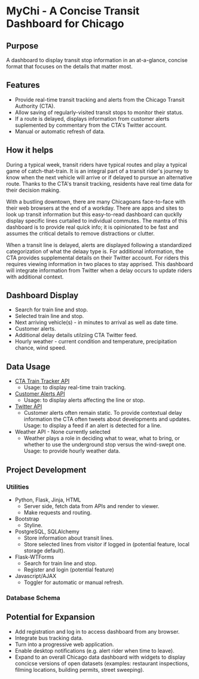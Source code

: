 # MyChi - A Concise Transit Dashboard for Chicago

## Purpose
A dashboard to display transit stop information in an at-a-glance, concise format that focuses on the details that matter most.

## Features
- Provide real-time transit tracking and alerts from the Chicago Transit Authority (CTA).
- Allow saving of regularly-visited transit stops to monitor their status. 
- If a route is delayed, displays information from customer alerts suplemented by commentary from the CTA's Twitter account.
- Manual or automatic refresh of data. 

## How it helps
During a typical week, transit riders have typical routes and play a typical game of catch-that-train. It is an integral part of a transit rider's journey to know when the next vehicle will arrive or if delayed to pursue an alternative route. Thanks to the CTA's transit tracking, residents have real time data for their decision making. 

With a bustling downtown, there are many Chicagoans face-to-face with their web browsers at the end of a workday. There are apps and sites to look up transit information but this easy-to-read dashboard can qucklly display specific lines curtailed to individual commutes. The mantra of this dashboard is to provide real quick info; it is opinionated to be fast and assumes the critical details to remove distractions or clutter. 

When a transit line is delayed, alerts are displayed following a standardized categorization of what the delaay type is. For additional information, the CTA provides supplemental details on their Twitter account. For riders this requires viewing information in two places to stay apprised. This dashboard will integrate information from Twitter when a delay occurs to update riders with additional context. 

## Dashboard Display
- Search for train line and stop.
- Selected train line and stop. 
- Next arriving vehicle(s) - in minutes to arrival as well as date time.
- Customer alerts.
- Additional delay details utilziing CTA Twitter feed.
- Hourly weather - current condition and temperature, precipitation chance, wind speed.

## Data Usage
- [CTA Train Tracker API](https://www.transitchicago.com/developers/traintracker/)
    - Usage: to display real-time train tracking. 
- [Customer Alerts API](https://www.transitchicago.com/developers/alerts/)
    - Usage: to display alerts affecting the line or stop.
- [Twitter API](https://developer.twitter.com/en/docs/twitter-api)
    - Customer alerts often remain static. To provide contextual delay information the CTA often tweets about developments and updates. Usage: to display a feed if an alert is detected for a line.
- Weather API - None currently selected
    - Weather plays a role in deciding what to wear, what to bring, or whether to use the underground stop versus the wind-swept one. Usage: to provide hourly weather data.

## Project Development
### Utilities
- Python, Flask, Jinja, HTML
    - Server side, fetch data from APIs and render to viewer. 
    - Make requests and routing.
- Bootstrap
    - Styline.
- PostgreSQL, SQLAlchemy
    - Store information about transit lines.
    - Store selected lines from visitor if logged in (potential feature, local storage default).
- Flask-WTForms
    - Search for train line and stop.
    - Register and login (potential feature)
- Javascript/AJAX
    - Toggler for automatic or manual refresh.

### Database Schema


## Potential for Expansion
- Add registration and log in to access dashboard from any browser.
- Integrate bus tracking data.
- Turn into a progressive web application.
- Enable desktop notifications (e.g. alert rider when time to leave).
- Expand to an overall Chicago data dashboard with widgets to display concicse versions of open datasets (examples: restaurant inspections, filming locations, building permits, street sweeping).

